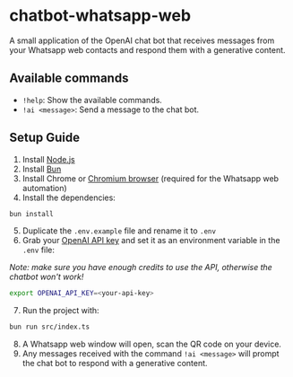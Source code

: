 # chatbot-whatsapp-web

A small application of the OpenAI chat bot that receives messages from your Whatsapp web contacts and respond them with a generative content.

## Available commands

- `!help`: Show the available commands.
- `!ai <message>`: Send a message to the chat bot.

## Setup Guide

1. Install [Node.js](https://nodejs.org/en/download/)
2. Install [Bun](https://bun.sh)
3. Install Chrome or [Chromium browser](https://www.chromium.org/getting-involved/download-chromium/) (required for the Whatsapp web automation)
4. Install the dependencies:

```bash
bun install
```

5. Duplicate the `.env.example` file and rename it to `.env`
6. Grab your [OpenAI API key](https://platform.openai.com/api-keys) and set it as an environment variable in the `.env` file:

_Note: make sure you have enough credits to use the API, otherwise the chatbot won't work!_

```bash
export OPENAI_API_KEY=<your-api-key>
```

7. Run the project with:

```bash
bun run src/index.ts
```

8. A Whatsapp web window will open, scan the QR code on your device.
9. Any messages received with the command `!ai <message>` will prompt the chat bot to respond with a generative content.
